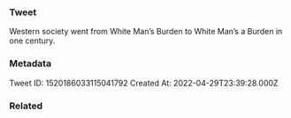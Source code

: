 ### Tweet
Western society went from White Man’s Burden to White Man’s a Burden in one century.

### Metadata
Tweet ID: 1520186033115041792
Created At: 2022-04-29T23:39:28.000Z

### Related

